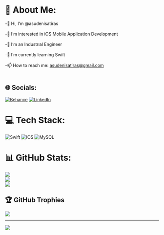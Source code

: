 # 💫 About Me:
-👋 Hi, I’m @asudenisatiras<br><br>-👀 I’m interested in iOS Mobile Application Development<br><br>-🔭 I’m an Industrıal Engineer<br><br>-🌱 I’m currently learning Swift<br><br>-📫 How to reach me: asudenisatiras@gmail.com<br><br>


## 🌐 Socials:
[![Behance](https://img.shields.io/badge/Behance-1769ff?logo=behance&logoColor=white)](https://behance.net/asudenisatiras) [![LinkedIn](https://img.shields.io/badge/LinkedIn-%230077B5.svg?logo=linkedin&logoColor=white)](https://linkedin.com/in/asudenisatiras) 

# 💻 Tech Stack:
![Swift](https://img.shields.io/badge/swift-F54A2A?style=for-the-badge&logo=swift&logoColor=white) ![IOS](https://img.shields.io/badge/IOS-%2320232a.svg?style=for-the-badge&logo=apple&logoColor=white) ![MySQL](https://img.shields.io/badge/mysql-%2300f.svg?style=for-the-badge&logo=mysql&logoColor=white)
# 📊 GitHub Stats:
![](https://github-readme-stats.vercel.app/api?username=asudenisatiras&theme=dark&hide_border=false&include_all_commits=true&count_private=true)<br/>
![](https://github-readme-streak-stats.herokuapp.com/?user=asudenisatiras&theme=dark&hide_border=false)<br/>
![](https://github-readme-stats.vercel.app/api/top-langs/?username=asudenisatiras&theme=dark&hide_border=false&include_all_commits=true&count_private=true&layout=compact)

## 🏆 GitHub Trophies
![](https://github-profile-trophy.vercel.app/?username=asudenisatiras&theme=radical&no-frame=false&no-bg=false&margin-w=4)

---
[![](https://visitcount.itsvg.in/api?id=asudenisatiras&icon=0&color=0)](https://visitcount.itsvg.in)

<!-- Proudly created with GPRM ( https://gprm.itsvg.in ) -->
